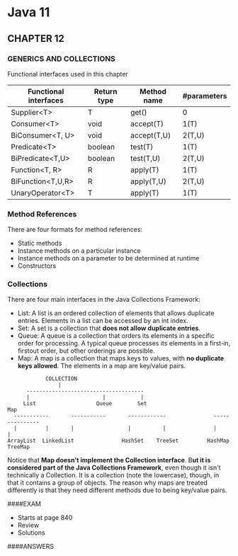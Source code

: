 # Java 11
## CHAPTER 12

### GENERICS AND COLLECTIONS

Functional interfaces used in this chapter

| Functional interfaces |  Return type | Method name | #parameters |
| ------ | ------ | ------ | ------ |
| Supplier\<T\> | T | get() | 0 |
| Consumer\<T\> | void | accept(T) | 1(T) |
| BiConsumer<T, U> | void | accept(T,U) | 2(T,U) |
| Predicate\<T\> | boolean | test(T) | 1(T) |
| BiPredicate<T,U> | boolean | test(T,U) | 2(T,U) |
| Function<T, R> | R | apply(T) | 1(T) |
| BiFunction<T,U,R> | R | apply(T,U) | 2(T,U) |
| UnaryOperator\<T\> | T | apply(T) | 1(T) |

### Method References

There are four formats for method references:
- Static methods
- Instance methods on a particular instance
- Instance methods on a parameter to be determined at runtime
- Constructors

### Collections
There are four main interfaces in the Java Collections Framework:
- List: A list is an ordered collection of elements that allows duplicate entries. 
Elements in a list can be accessed by an int index.
- Set: A set is a collection that **does not allow duplicate entries**.
- Queue: A queue is a collection that orders its elements in a specific order for processing. 
A typical queue processes its elements in a first‐in, firstout order, but other orderings are possible.
- Map: A map is a collection that maps keys to values, with **no duplicate keys allowed**. The elements in a map are key/value pairs.
```
            COLLECTION
                |
      -------------------------------------
      |                       |           |
     List                   Queue        Set                           Map
  -----------       -----------       ------------               ---------------
  |         |       |                 |          |               |             |
ArrayList  LinkedList               HashSet    TreeSet         HashMap       TreeMap
```
Notice that **Map doesn't implement the Collection interface**. B**ut it is
considered part of the Java Collections Framework**, even though it isn't
technically a Collection. It is a collection (note the lowercase), though, in
that it contains a group of objects. The reason why maps are treated
differently is that they need different methods due to being key/value
pairs.



####EXAM
- Starts at page 840
- Review 
- Solutions

####ANSWERS